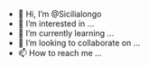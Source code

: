 - 👋 Hi, I’m @Sicilialongo
- 👀 I’m interested in ...
- 🌱 I’m currently learning ...
- 💞️ I’m looking to collaborate on ...
- 📫 How to reach me ...

<!---
Sicilialongo/Sicilialongo is a ✨ special ✨ repository because its `README.md` (this file) appears on your GitHub profile.
You can click the Preview link to take a look at your changes.
--->
